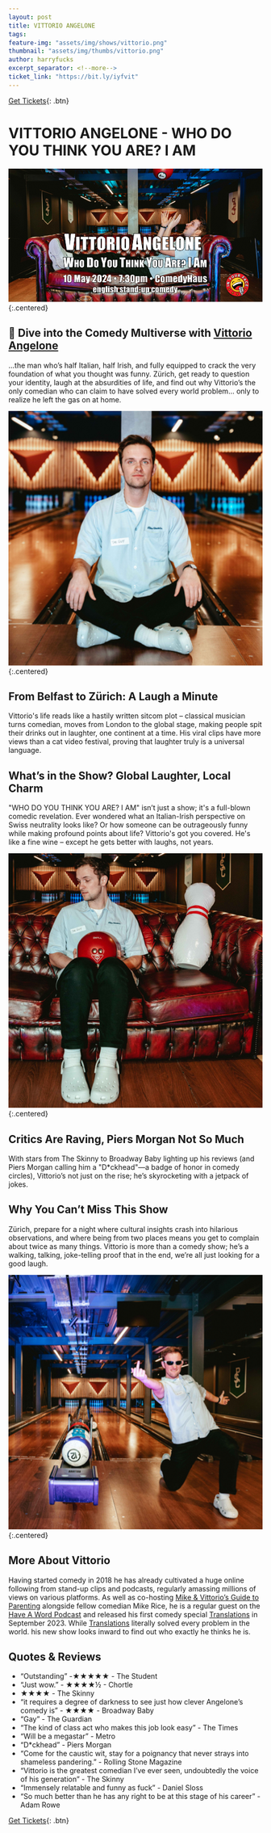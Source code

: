 ```yaml
---
layout: post
title: VITTORIO ANGELONE
tags: 
feature-img: "assets/img/shows/vittorio.png"
thumbnail: "assets/img/thumbs/vittorio.png"
author: harryfucks
excerpt_separator: <!--more-->
ticket_link: "https://bit.ly/iyfvit"
---
```


[Get Tickets]({{page.ticket_link}}){: .btn}

# VITTORIO ANGELONE - WHO DO YOU THINK YOU ARE? I AM

![VITTORIO ANGELONE Flyer](/assets/img/shows/vittorio-details.png){:.centered}

## 🌟 Dive into the Comedy Multiverse with [Vittorio Angelone](https://vittorioangelone.com/)
...the man who’s half Italian, half Irish, and fully equipped to crack the very foundation of what you thought was funny. Zürich, get ready to question your identity, laugh at the absurdities of life, and find out why Vittorio’s the only comedian who can claim to have solved every world problem... only to realize he left the gas on at home.

![VITTORIO ANGELONE 1](/assets/img/shows/vittorio_1.png){:.centered}

## From Belfast to Zürich: A Laugh a Minute
Vittorio's life reads like a hastily written sitcom plot – classical musician turns comedian, moves from London to the global stage, making people spit their drinks out in laughter, one continent at a time. His viral clips have more views than a cat video festival, proving that laughter truly is a universal language.

## What’s in the Show? Global Laughter, Local Charm
"WHO DO YOU THINK YOU ARE? I AM" isn’t just a show; it's a full-blown comedic revelation. Ever wondered what an Italian-Irish perspective on Swiss neutrality looks like? Or how someone can be outrageously funny while making profound points about life? Vittorio's got you covered. He's like a fine wine – except he gets better with laughs, not years.

![VITTORIO ANGELONE 1](/assets/img/shows/vittorio_2.png){:.centered}

## Critics Are Raving, Piers Morgan Not So Much
With stars from The Skinny to Broadway Baby lighting up his reviews (and Piers Morgan calling him a "D*ckhead"—a badge of honor in comedy circles), Vittorio’s not just on the rise; he’s skyrocketing with a jetpack of jokes.

## Why You Can’t Miss This Show
Zürich, prepare for a night where cultural insights crash into hilarious observations, and where being from two places means you get to complain about twice as many things. Vittorio is more than a comedy show; he’s a walking, talking, joke-telling proof that in the end, we’re all just looking for a good laugh.

![VITTORIO ANGELONE 1](/assets/img/shows/vittorio_3.png){:.centered}

## More About Vittorio
Having started comedy in 2018 he has already cultivated a huge online following from stand-up clips and podcasts, regularly amassing millions of views on various platforms. As well as co-hosting [Mike & Vittorio’s Guide to Parenting](https://www.youtube.com/@guidetoparenting) alongside fellow comedian Mike Rice, he is a regular guest on the [Have A Word Podcast](https://haveaword.page/) and released his first comedy special [Translations](https://youtu.be/3pZJL2CzZnQ?si=pb8e3OvYnai5lUll) in September 2023. While [Translations](https://youtu.be/3pZJL2CzZnQ?si=pb8e3OvYnai5lUll) literally solved every problem in the world. his new show looks inward to find out who exactly he thinks he is.

## Quotes & Reviews

- “Outstanding” -★★★★★ - The Student
- “Just wow.” - ★★★★½ - Chortle
- ★★★★ - The Skinny
- “it requires a degree of darkness to see just how clever Angelone’s comedy is” - ★★★★ - Broadway Baby
- “Gay” - The Guardian
- “The kind of class act who makes this job look easy” - The Times
- “Will be a megastar” - Metro
- “D*ckhead” - Piers Morgan
- “Come for the caustic wit, stay for a poignancy that never strays into shameless pandering.” - Rolling Stone Magazine
- “Vittorio is the greatest comedian I’ve ever seen, undoubtedly the voice of his generation” - The Skinny
- “Immensely relatable and funny as fuck” - Daniel Sloss
- “So much better than he has any right to be at this stage of his career” - Adam Rowe

[Get Tickets]({{page.ticket_link}}){: .btn}
